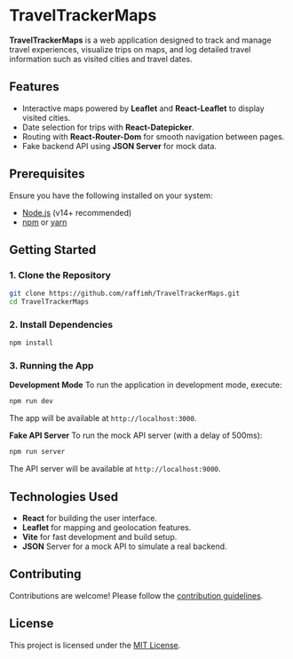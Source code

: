 # TravelTrackerMaps

**TravelTrackerMaps** is a web application designed to track and manage travel experiences, visualize trips on maps, and log detailed travel information such as visited cities and travel dates.

## Features

- Interactive maps powered by **Leaflet** and **React-Leaflet** to display visited cities.
- Date selection for trips with **React-Datepicker**.
- Routing with **React-Router-Dom** for smooth navigation between pages.
- Fake backend API using **JSON Server** for mock data.

## Prerequisites

Ensure you have the following installed on your system:

- [Node.js](https://nodejs.org/) (v14+ recommended)
- [npm](https://www.npmjs.com/) or [yarn](https://yarnpkg.com/)

## Getting Started

### 1. Clone the Repository

```bash
git clone https://github.com/raffimh/TravelTrackerMaps.git
cd TravelTrackerMaps
```

### 2. Install Dependencies

```bash
npm install
```

### 3. Running the App

**Development Mode**
To run the application in development mode, execute:

```bash
npm run dev
```

The app will be available at `http://localhost:3000`.

**Fake API Server**
To run the mock API server (with a delay of 500ms):

```bash
npm run server
```

The API server will be available at `http://localhost:9000`.

## Technologies Used

- **React** for building the user interface.
- **Leaflet** for mapping and geolocation features.
- **Vite** for fast development and build setup.
- **JSON** Server for a mock API to simulate a real backend.

## Contributing

Contributions are welcome! Please follow the [contribution guidelines](CONTRIBUTING.md).

## License

This project is licensed under the [MIT License](LICENSE).
